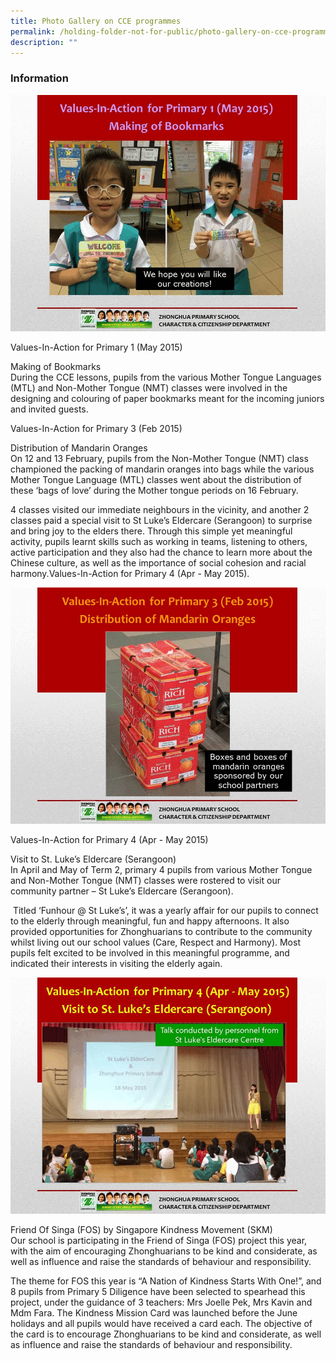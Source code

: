 ```yaml
---
title: Photo Gallery on CCE programmes
permalink: /holding-folder-not-for-public/photo-gallery-on-cce-programmes/
description: ""
---
```

### **Information**


![](/images/CCE.gif)


Values-In-Action for Primary 1 (May 2015)

Making of Bookmarks
<br>During the CCE lessons, pupils from the various Mother Tongue Languages (MTL) and Non-Mother Tongue (NMT) classes were involved in the designing and colouring of paper bookmarks meant for the incoming juniors and invited guests.

Values-In-Action for Primary 3 (Feb 2015)

Distribution of Mandarin Oranges
<br>On 12 and 13 February, pupils from the Non-Mother Tongue (NMT) class championed the packing of mandarin oranges into bags while the various Mother Tongue Language (MTL) classes went about the distribution of these ‘bags of love’ during the Mother tongue periods on 16 February.

4 classes visited our immediate neighbours in the vicinity, and another 2 classes paid a special visit to St Luke’s Eldercare (Serangoon) to surprise and bring joy to the elders there. Through this simple yet meaningful activity, pupils learnt skills such as working in teams, listening to others, active participation and they also had the chance to learn more about the Chinese culture, as well as the importance of social cohesion and racial harmony.Values-In-Action for Primary 4 (Apr - May 2015).


![](/images/CCE2.gif)

Values-In-Action for Primary 4 (Apr - May 2015)

Visit to St. Luke’s Eldercare (Serangoon)
<br>In April and May of Term 2, primary 4 pupils from various Mother Tongue and Non-Mother Tongue (NMT) classes were rostered to visit our community partner – St Luke’s Eldercare (Serangoon).

&nbsp;Titled ‘Funhour @ St Luke’s’, it was a yearly affair for our pupils to connect to the elderly through meaningful, fun and happy afternoons. It also provided opportunities for Zhonghuarians to contribute to the community whilst living out our school values (Care, Respect and Harmony). Most pupils felt excited to be involved in this meaningful programme, and indicated their interests in visiting the elderly again.
 
 
 
![](/images/CCE3.gif)

Friend Of Singa (FOS) by Singapore Kindness Movement (SKM)
<br>Our school is participating in the Friend of Singa (FOS) project this year, with the aim of encouraging Zhonghuarians to be kind and considerate, as well as influence and raise the standards of behaviour and responsibility.

The theme for FOS this year is “A Nation of Kindness Starts With One!”, and 8 pupils from Primary 5 Diligence have been selected to spearhead this project, under the guidance of 3 teachers: Mrs Joelle Pek, Mrs Kavin and Mdm Fara. The Kindness Mission Card was launched before the June holidays and all pupils would have received a card each. The objective of the card is to encourage Zhonghuarians to be kind and considerate, as well as influence and raise the standards of behaviour and responsibility.